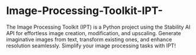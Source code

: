 # Image-Processing-Toolkit-IPT-
The Image Processing Toolkit (IPT) is a Python project using the Stability AI API for effortless image creation, modification, and upscaling. Generate imaginative images from text, transform existing ones, and enhance resolution seamlessly. Simplify your image processing tasks with IPT!

